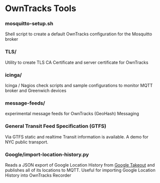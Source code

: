 # OwnTracks Tools

### mosquitto-setup.sh

Shell script to create a default OwnTracks configuration for the Mosquitto broker

### TLS/

Utility to create TLS CA Certificate and server certificate for OwnTracks

### icinga/

Icinga / Nagios check scripts and sample configurations to monitor MQTT broker and Greenwich devices

### message-feeds/

experimental message feeds for OwnTracks (GeoHash) Messaging

### General Transit Feed Specification (GTFS)

Via GTFS static and realtime Transit information is available.
A demo for NYC public transport.

### Google/import-location-history.py
Reads a JSON export of Google Location History from
[Google Takeout](https://takeout.google.com/settings/takeout) and publishes all of its locations
to MQTT. Useful for importing Google Location History into OwnTracks Recorder
